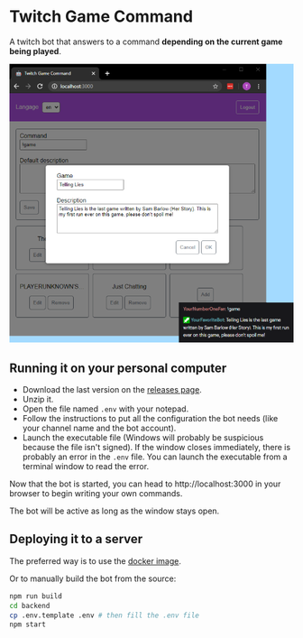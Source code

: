 # Twitch Game Command

A twitch bot that answers to a command **depending on the current game being played**.

![App screenshot](./screenshot.png)

## Running it on your personal computer

- Download the last version on the [releases page](https://github.com/thomaslule/twitch-game-command/releases).
- Unzip it.
- Open the file named `.env` with your notepad.
- Follow the instructions to put all the configuration the bot needs (like your channel name and the bot account).
- Launch the executable file (Windows will probably be suspicious because the file isn't signed). If the window closes immediately, there is probably an error in the `.env` file. You can launch the executable from a terminal window to read the error.

Now that the bot is started, you can head to http://localhost:3000 in your browser to begin writing your own commands.

The bot will be active as long as the window stays open.

## Deploying it to a server

The preferred way is to use the [docker image](https://hub.docker.com/r/thomaslule/twitch-game-command).

Or to manually build the bot from the source:

```bash
npm run build
cd backend
cp .env.template .env # then fill the .env file
npm start
```
